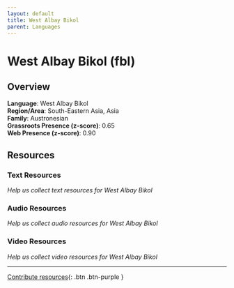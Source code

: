 ```yaml
---
layout: default
title: West Albay Bikol
parent: Languages
---
```


# West Albay Bikol (fbl)

## Overview

**Language**: West Albay Bikol  
**Region/Area**: South-Eastern Asia, Asia  
**Family**: Austronesian  
**Grassroots Presence (z-score)**: 0.65  
**Web Presence (z-score)**: 0.90  

## Resources

### Text Resources
*Help us collect text resources for West Albay Bikol*

### Audio Resources
*Help us collect audio resources for West Albay Bikol*

### Video Resources
*Help us collect video resources for West Albay Bikol*

---

[Contribute resources](https://forms.office.com/e/1SfLJx3u1r){: .btn .btn-purple }
